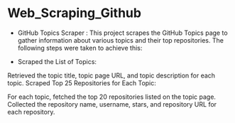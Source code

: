 # Web_Scraping_Github


* GitHub Topics Scraper :
This project scrapes the GitHub Topics page to gather information about various topics and their top repositories. The following steps were taken to achieve this:

* Scraped the List of Topics:

Retrieved the topic title, topic page URL, and topic description for each topic.
Scraped Top 25 Repositories for Each Topic:

For each topic, fetched the top 20 repositories listed on the topic page.
Collected the repository name, username, stars, and repository URL for each repository.
